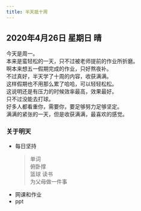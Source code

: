 ```yaml
---
title: 半天抵十周
---
```

## 2020年4月26日 星期日 晴
今天是周一。  
本来是蛮轻松的一天，只不过被老师提前的作业所折磨。  
啊本来想五一假期完成的作业，只好熬夜补。  
不过真好，半天学了十周的内容，收获满满。  
这样假期也不用那么累了哈哈，可以轻轻松松。  
这说明还是有压力的时候效率最高，效果最好。  
只不过没能去打球。  
好多人都看重你，需要你，要足够努力足够坚定。  
满满的紧张的一天，但是收获满满，最喜欢的感觉。  
### 关于明天
* 每日坚持
	> 单词  
	> 俯卧撑  
	> 篮球
	> 读书  
	> 为父母做一件事
* 网课和作业  
* ppt  